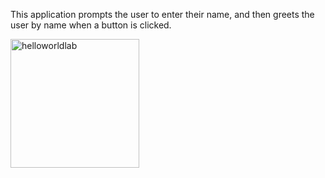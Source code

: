 This application prompts the user to enter their name, and then greets the user by name when a button is clicked.

<img width="206" alt="helloworldlab" src="https://github.com/user-attachments/assets/b2bcb362-c706-4ee0-8938-f9a2a3570dd2" />
